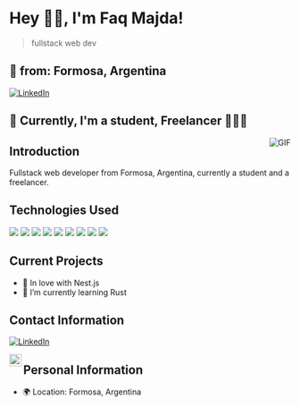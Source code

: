 # Hey 👋🏽, I'm Faq Majda!

> fullstack web dev

## 📍 from: Formosa, Argentina

[![LinkedIn](https://img.shields.io/badge/LinkedIn-Profile-blue)](https://www.linkedin.com/in/facundo-majda/)

## 🚀 Currently, I'm a student, Freelancer 👨🏽‍💻

<img align="right" alt="GIF" src="https://media.giphy.com/media/836HiJc7pgzy8iNXCn/giphy.gif" />

## Introduction
Fullstack web developer from Formosa, Argentina, currently a student and a freelancer.

## Technologies Used
<a href="https://nestjs.com/"><img src="https://img.icons8.com/color/48/000000/nestjs.png"/></a>
<a href="https://www.javascript.com/"><img src="https://img.icons8.com/color/48/000000/javascript.png"/></a>
<a href="https://reactjs.org/"><img src="https://img.icons8.com/color/48/000000/react-native.png"/></a>
<a href="https://www.typescriptlang.org/"><img src="https://img.icons8.com/color/48/000000/typescript.png"/></a>
<a href="https://nodejs.org/"><img src="https://img.icons8.com/color/48/000000/nodejs.png"/></a>
<a href="https://www.mongodb.com/"><img src="https://img.icons8.com/color/48/000000/mongodb.png"/></a>
<a href="https://www.npmjs.com/"><img src="https://img.icons8.com/color/48/000000/npm.png"/></a>
<a href="https://www.w3.org/html/"><img src="https://img.icons8.com/color/48/000000/html-5.png"/></a>
<a href="https://www.w3.org/Style/CSS/"><img src="https://img.icons8.com/color/48/000000/css3.png"/></a>

## Current Projects
- 🌱 In love with Nest.js
- 🤔 I’m currently learning Rust

## Contact Information
[![LinkedIn](https://img.shields.io/badge/LinkedIn-Profile-blue)](https://www.linkedin.com/in/facundo-majda/)

<img align="left" alt="faq's LinkdeIN" width="22px" src="https://cdn.jsdelivr.net/npm/simple-icons@v3/icons/linkedin.svg" />

## Personal Information
- 🌍 Location: Formosa, Argentina
